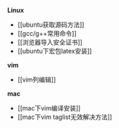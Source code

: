 **Linux**
 * [[ubuntu获取源码方法]]
 * [[gcc/g++常用命令]]
 * [[浏览器导入安全证书]]
 * [[ubuntu下宏包latex安装]]

**vim**
 * [[vim列编辑]]
  
**mac**
 * [[mac下vim编译安装]]
 * [[mac下vim taglist无效解决方法]]